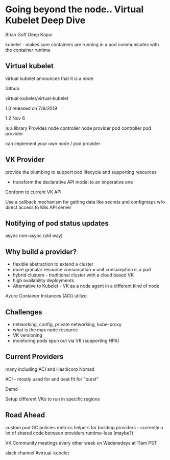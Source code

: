 # Going beyond the node.. Virtual Kubelet Deep Dive

Brian Goff
Deep Kapur

kubelet - makes sure containers are running in a pod
communicates with the container runtime

## Virtual kubelet

virtual kubelet announces that it is a node

Github

virtual-kubelet/virtual-kubelet

1.0 released on 7/9/2019

1.2 Nov 6

Is a library
Provides
  node controller
    node provider
  pod controller
    pod provider


can implement your own node / pod provider

## VK Provider

provide the plumbing to support pod lifecycle and supporting resources
- transform the declarative API model to an imperative one

Conform to current VK API

Use a callback mechanism for getting data like secrets and configmaps w/o direct access to K8s API server


## Notifying of pod status updates

async
non-async (old way)

## Why build a provider?

- flexible abstraction to extend a cluster
- more granular resource consumption = unit consumption is a pod
- hybrid clusters - traditional cluster with a cloud based VK
- high availability deployments
- Alternative to Kubelet - VK as a node agent in a different kind of node

Azure Container Instances (ACI) utilize

## Challenges

- networking, config, private networking, kube-proxy
- what is the max node resource
- VK versioning
- monitoring pods spun out via VK (supporting HPA)


## Current Providers

many 
including ACI
and Hashicorp Nomad

ACI - mostly used for and best fit for "burst"

Demo

Setup different VKs to run in specific regions




## Road Ahead

custom pod GC policies
metrics
helpers for building providers - currently a lot of shared code between providers
runtime-less (maybe?) 


VK Community meetings every other week on Wedensdays at 11am PST

slack channel #virtual-kubelet




